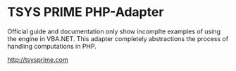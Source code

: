 # TSYS PRIME PHP-Adapter

Official guide and documentation only show incomplte examples of using the engine in VBA.NET. This adapter completely abstractions the process of handling computations in PHP.

http://tsysprime.com
